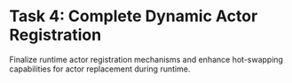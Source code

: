 # Task 4: Complete Dynamic Actor Registration

Finalize runtime actor registration mechanisms and enhance hot-swapping capabilities for actor replacement during runtime.
